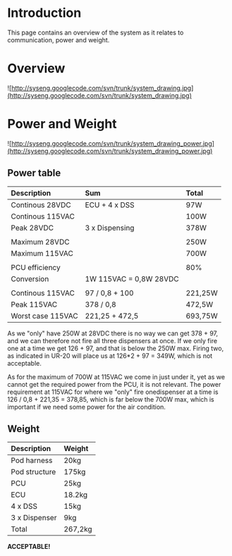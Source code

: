 # Introduction #

This page contains an overview of the system as it relates to communication, power and weight.

# Overview #

![http://syseng.googlecode.com/svn/trunk/system_drawing.jpg](http://syseng.googlecode.com/svn/trunk/system_drawing.jpg)

# Power and Weight #

![http://syseng.googlecode.com/svn/trunk/system_drawing_power.jpg](http://syseng.googlecode.com/svn/trunk/system_drawing_power.jpg)

## Power table ##

| **Description**     | **Sum**                  | **Total** |
|:--------------------|:-------------------------|:----------|
| Continous 28VDC   | ECU + 4 x DSS          | 97W     |
| Continous 115VAC  |                        | 100W    |
| Peak 28VDC        | 3 x Dispensing         | 378W    |
|                   |                        |         |
| Maximum 28VDC     |                        | 250W    |
| Maximum 115VAC    |                        | 700W    |
|                   |                        |         |
| PCU efficiency    |                        | 80%     |
| Conversion        | 1W 115VAC = 0,8W 28VDC |         |
|                   |                        |         |
| Continous 115VAC  | 97 / 0,8 + 100         | 221,25W |
| Peak 115VAC       | 378 / 0,8              | 472,5W  |
| Worst case 115VAC | 221,25 + 472,5         | 693,75W |

As we "only" have 250W at 28VDC there is no way we can get 378 + 97, and we can therefore not fire all three dispensers at once. If we only fire one at a time we get 126 + 97, and that is below the 250W max. Firing two, as indicated in UR-20 will place us at 126\*2 + 97 = 349W, which is not acceptable.

As for the maximum of 700W at 115VAC we come in just under it, yet as we cannot get the required power from the PCU, it is not relevant. The power requirement at 115VAC for where we "only" fire onedispenser at a time is 126 / 0,8 + 221,35 = 378,85, which is far below the 700W max, which is important if we need some power for the air condition.

## Weight ##

| **Description** | **Weight** |
|:----------------|:-----------|
| Pod harness   | 20kg     |
| Pod structure | 175kg    |
| PCU           | 25kg     |
| ECU           | 18.2kg   |
| 4 x DSS       | 15kg     |
| 3 x Dispenser | 9kg      |
| Total         | 267,2kg  |

**ACCEPTABLE!**